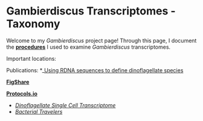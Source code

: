 # Gambierdiscus Transcriptomes - Taxonomy

Welcome to my _Gambierdiscus_ project page! Through this page, I document the **[procedures](https://github.com/brittanymareeott/GambierdiscusTranscriptomes/wiki/Procedures)** I used to examine _Gambierdiscus_ transcriptomes.

Important locations:

Publications:
*_[Using RDNA sequences to define dinoflagellate species](https://doi.org/10.1371/journal.pone.0264143)

**[FigShare](https://figshare.com/authors/Brittany_Ott/8615892)**

**[Protocols.io](https://www.protocols.io/researchers/brittany-ott)**
* _[Dinoflagellate Single Cell Transcriptome](dx.doi.org/10.17504/protocols.io.261ge8dpjg47/v1)_
* _[Bacterial Travelers](dx.doi.org/10.17504/protocols.io.kxygxq3k4v8j/v1)_
